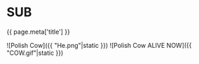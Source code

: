 # SUB

{{ page.meta['title'] }}

![Polish Cow]({{ "He.png"|static }})
![Polish Cow ALIVE NOW]({{ "COW.gif"|static }})

